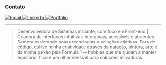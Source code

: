 
###  Contato

<p align="left">
  <a href="mailto:mariaclarareginato8@gmail.com" target="_blank">
    <img src="https://img.shields.io/badge/Email-mariaclarareginato8@gmail.com-red?style=for-the-badge&logo=gmail&logoColor=white" alt="Email"/>
  </a>
  <a href="https://www.linkedin.com/in/maria-clara-reginato-b44b63339/" target="_blank">
    <img src="https://img.shields.io/badge/LinkedIn-Maria_Clara_Reginato-blue?style=for-the-badge&logo=linkedin&logoColor=white" alt="LinkedIn"/>
  </a>
  <a href="https://criarmeulink.com.br/u/1746051269" target="_blank">
    <img src="https://img.shields.io/badge/Portfólio-Projetos Maria.C-%23ff69b4?style=for-the-badge&logo=linktree&logoColor=white" alt="Portfólio"/>
  </a>
</p>

---


> Desenvolvedora de Sistemas iniciante, com foco em Front-end | Criadora de interfaces intuitivas, interativas, acessíveis e atraentes. Sempre explorando novas tecnologias e soluções criativas. Fora do código, cultivo minha criatividade através da natação, pintura, arte e da minha paixão pela Fórmula 1 — hobbies que me ajudam a manter equilíbrio, foco e um olhar sensível para soluções inovadoras.













